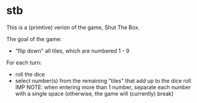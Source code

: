 # stb

This is a (primtive) verion of the game, Shut The Box.

The goal of the game:
- "flip down" all tiles, which are numbered 1 - 9

For each turn:
- roll the dice
- select number(s) from the remaining "tiles" that add up to the dice roll
IMP NOTE: when entering more than 1 number, separate each number with a single space (otherwise, the game will (currently) break)

